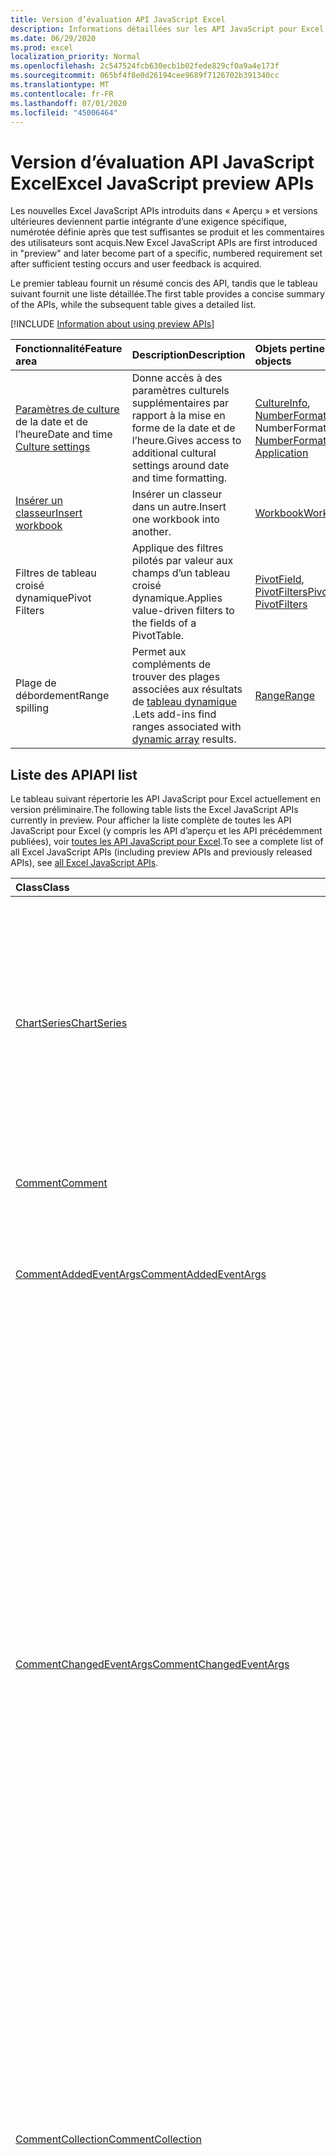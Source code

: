 ```yaml
---
title: Version d’évaluation API JavaScript Excel
description: Informations détaillées sur les API JavaScript pour Excel à venir
ms.date: 06/29/2020
ms.prod: excel
localization_priority: Normal
ms.openlocfilehash: 2c547524fcb630ecb1b02fede829cf0a9a4e173f
ms.sourcegitcommit: 065bf4f8e0d26194cee9689f7126702b391340cc
ms.translationtype: MT
ms.contentlocale: fr-FR
ms.lasthandoff: 07/01/2020
ms.locfileid: "45006464"
---
```

# <a name="excel-javascript-preview-apis"></a><span data-ttu-id="90791-103">Version d’évaluation API JavaScript Excel</span><span class="sxs-lookup"><span data-stu-id="90791-103">Excel JavaScript preview APIs</span></span>

<span data-ttu-id="90791-104">Les nouvelles Excel JavaScript APIs introduits dans « Aperçu » et versions ultérieures deviennent partie intégrante d’une exigence spécifique, numérotée définie après que test suffisantes se produit et les commentaires des utilisateurs sont acquis.</span><span class="sxs-lookup"><span data-stu-id="90791-104">New Excel JavaScript APIs are first introduced in "preview" and later become part of a specific, numbered requirement set after sufficient testing occurs and user feedback is acquired.</span></span>

<span data-ttu-id="90791-105">Le premier tableau fournit un résumé concis des API, tandis que le tableau suivant fournit une liste détaillée.</span><span class="sxs-lookup"><span data-stu-id="90791-105">The first table provides a concise summary of the APIs, while the subsequent table gives a detailed list.</span></span>

[!INCLUDE [Information about using preview APIs](../../includes/using-preview-apis-host.md)]

| <span data-ttu-id="90791-106">Fonctionnalité</span><span class="sxs-lookup"><span data-stu-id="90791-106">Feature area</span></span> | <span data-ttu-id="90791-107">Description</span><span class="sxs-lookup"><span data-stu-id="90791-107">Description</span></span> | <span data-ttu-id="90791-108">Objets pertinents</span><span class="sxs-lookup"><span data-stu-id="90791-108">Relevant objects</span></span> |
|:--- |:--- |:--- |
| <span data-ttu-id="90791-109">[Paramètres de culture](../../excel/excel-add-ins-workbooks.md#access-application-culture-settings) de la date et de l’heure</span><span class="sxs-lookup"><span data-stu-id="90791-109">Date and time [Culture settings](../../excel/excel-add-ins-workbooks.md#access-application-culture-settings)</span></span> | <span data-ttu-id="90791-110">Donne accès à des paramètres culturels supplémentaires par rapport à la mise en forme de la date et de l’heure.</span><span class="sxs-lookup"><span data-stu-id="90791-110">Gives access to additional cultural settings around date and time formatting.</span></span> | <span data-ttu-id="90791-111">[CultureInfo](/javascript/api/excel/excel.cultureinfo), [NumberFormatInfo](/javascript/api/excel/excel.numberformatinfo) [application](/javascript/api/excel/excel.application) NumberFormatInfo</span><span class="sxs-lookup"><span data-stu-id="90791-111">[CultureInfo](/javascript/api/excel/excel.cultureinfo), [NumberFormatInfo](/javascript/api/excel/excel.numberformatinfo) [Application](/javascript/api/excel/excel.application)</span></span> |
| [<span data-ttu-id="90791-112">Insérer un classeur</span><span class="sxs-lookup"><span data-stu-id="90791-112">Insert workbook</span></span>](../../excel/excel-add-ins-workbooks.md#insert-a-copy-of-an-existing-workbook-into-the-current-one-preview) | <span data-ttu-id="90791-113">Insérer un classeur dans un autre.</span><span class="sxs-lookup"><span data-stu-id="90791-113">Insert one workbook into another.</span></span>  | [<span data-ttu-id="90791-114">Workbook</span><span class="sxs-lookup"><span data-stu-id="90791-114">Workbook</span></span>](/javascript/api/excel/excel.worksheetcollection) |
| <span data-ttu-id="90791-115">Filtres de tableau croisé dynamique</span><span class="sxs-lookup"><span data-stu-id="90791-115">Pivot Filters</span></span> | <span data-ttu-id="90791-116">Applique des filtres pilotés par valeur aux champs d’un tableau croisé dynamique.</span><span class="sxs-lookup"><span data-stu-id="90791-116">Applies value-driven filters to the fields of a PivotTable.</span></span> | <span data-ttu-id="90791-117">[PivotField](/javascript/api/excel/excel.pivotfield#applyfilter-filter-), [PivotFilters](/javascript/api/excel/excel.pivotFilters)</span><span class="sxs-lookup"><span data-stu-id="90791-117">[PivotField](/javascript/api/excel/excel.pivotfield#applyfilter-filter-), [PivotFilters](/javascript/api/excel/excel.pivotFilters)</span></span> |
|<span data-ttu-id="90791-118">Plage de débordement</span><span class="sxs-lookup"><span data-stu-id="90791-118">Range spilling</span></span> | <span data-ttu-id="90791-119">Permet aux compléments de trouver des plages associées aux résultats de [tableau dynamique](https://support.microsoft.com/office/205c6b06-03ba-4151-89a1-87a7eb36e531) .</span><span class="sxs-lookup"><span data-stu-id="90791-119">Lets add-ins find ranges associated with [dynamic array](https://support.microsoft.com/office/205c6b06-03ba-4151-89a1-87a7eb36e531) results.</span></span> | [<span data-ttu-id="90791-120">Range</span><span class="sxs-lookup"><span data-stu-id="90791-120">Range</span></span>](/javascript/api/excel/excel.range) |

## <a name="api-list"></a><span data-ttu-id="90791-121">Liste des API</span><span class="sxs-lookup"><span data-stu-id="90791-121">API list</span></span>

<span data-ttu-id="90791-122">Le tableau suivant répertorie les API JavaScript pour Excel actuellement en version préliminaire.</span><span class="sxs-lookup"><span data-stu-id="90791-122">The following table lists the Excel JavaScript APIs currently in preview.</span></span> <span data-ttu-id="90791-123">Pour afficher la liste complète de toutes les API JavaScript pour Excel (y compris les API d’aperçu et les API précédemment publiées), voir [toutes les API JavaScript pour Excel](/javascript/api/excel?view=excel-js-preview).</span><span class="sxs-lookup"><span data-stu-id="90791-123">To see a complete list of all Excel JavaScript APIs (including preview APIs and previously released APIs), see [all Excel JavaScript APIs](/javascript/api/excel?view=excel-js-preview).</span></span>

| <span data-ttu-id="90791-124">Class</span><span class="sxs-lookup"><span data-stu-id="90791-124">Class</span></span> | <span data-ttu-id="90791-125">Champs</span><span class="sxs-lookup"><span data-stu-id="90791-125">Fields</span></span> | <span data-ttu-id="90791-126">Description</span><span class="sxs-lookup"><span data-stu-id="90791-126">Description</span></span> |
|:---|:---|:---|
|[<span data-ttu-id="90791-127">ChartSeries</span><span class="sxs-lookup"><span data-stu-id="90791-127">ChartSeries</span></span>](/javascript/api/excel/excel.chartseries)|[<span data-ttu-id="90791-128">getDimensionValues (dimension : Excel. ChartSeriesDimension)</span><span class="sxs-lookup"><span data-stu-id="90791-128">getDimensionValues(dimension: Excel.ChartSeriesDimension)</span></span>](/javascript/api/excel/excel.chartseries#getdimensionvalues-dimension-)|<span data-ttu-id="90791-129">Obtient les valeurs d’une dimension unique de la série de graphiques.</span><span class="sxs-lookup"><span data-stu-id="90791-129">Gets the values from a single dimension of the chart series.</span></span> <span data-ttu-id="90791-130">Il peut s’agir de valeurs de catégorie ou de valeurs de données, en fonction de la dimension spécifiée et de la façon dont les données sont mappées pour la série de graphiques.</span><span class="sxs-lookup"><span data-stu-id="90791-130">These could be either category values or data values, depending on the dimension specified and how the data is mapped for the chart series.</span></span>|
|[<span data-ttu-id="90791-131">Comment</span><span class="sxs-lookup"><span data-stu-id="90791-131">Comment</span></span>](/javascript/api/excel/excel.comment)|[<span data-ttu-id="90791-132">contentType</span><span class="sxs-lookup"><span data-stu-id="90791-132">contentType</span></span>](/javascript/api/excel/excel.comment#contenttype)|<span data-ttu-id="90791-133">Obtient le type de contenu du commentaire.</span><span class="sxs-lookup"><span data-stu-id="90791-133">Gets the content type of the comment.</span></span>|
|[<span data-ttu-id="90791-134">CommentAddedEventArgs</span><span class="sxs-lookup"><span data-stu-id="90791-134">CommentAddedEventArgs</span></span>](/javascript/api/excel/excel.commentaddedeventargs)|[<span data-ttu-id="90791-135">commentDetails</span><span class="sxs-lookup"><span data-stu-id="90791-135">commentDetails</span></span>](/javascript/api/excel/excel.commentaddedeventargs#commentdetails)|<span data-ttu-id="90791-136">Obtient le `CommentDetail` tableau qui contient le numéro de commentaire et les ID des réponses associées.</span><span class="sxs-lookup"><span data-stu-id="90791-136">Gets the `CommentDetail` array that contains the comment ID and IDs of its related replies.</span></span>|
||[<span data-ttu-id="90791-137">source</span><span class="sxs-lookup"><span data-stu-id="90791-137">source</span></span>](/javascript/api/excel/excel.commentaddedeventargs#source)|<span data-ttu-id="90791-138">Spécifie la source de l’événement.</span><span class="sxs-lookup"><span data-stu-id="90791-138">Specifies the source of the event.</span></span> <span data-ttu-id="90791-139">`Excel.EventSource`Pour plus d’informations, voir.</span><span class="sxs-lookup"><span data-stu-id="90791-139">See `Excel.EventSource` for details.</span></span>|
||[<span data-ttu-id="90791-140">type</span><span class="sxs-lookup"><span data-stu-id="90791-140">type</span></span>](/javascript/api/excel/excel.commentaddedeventargs#type)|<span data-ttu-id="90791-141">Obtient le type de l’événement.</span><span class="sxs-lookup"><span data-stu-id="90791-141">Gets the type of the event.</span></span> <span data-ttu-id="90791-142">`Excel.EventType`Pour plus d’informations, voir.</span><span class="sxs-lookup"><span data-stu-id="90791-142">See `Excel.EventType` for details.</span></span>|
||[<span data-ttu-id="90791-143">worksheetId</span><span class="sxs-lookup"><span data-stu-id="90791-143">worksheetId</span></span>](/javascript/api/excel/excel.commentaddedeventargs#worksheetid)|<span data-ttu-id="90791-144">Obtient l’ID de la feuille de calcul dans laquelle l’événement s’est produit.</span><span class="sxs-lookup"><span data-stu-id="90791-144">Gets the ID of the worksheet in which the event happened.</span></span>|
|[<span data-ttu-id="90791-145">CommentChangedEventArgs</span><span class="sxs-lookup"><span data-stu-id="90791-145">CommentChangedEventArgs</span></span>](/javascript/api/excel/excel.commentchangedeventargs)|[<span data-ttu-id="90791-146">changeType</span><span class="sxs-lookup"><span data-stu-id="90791-146">changeType</span></span>](/javascript/api/excel/excel.commentchangedeventargs#changetype)|<span data-ttu-id="90791-147">Obtient le type de modification qui représente le mode de déclenchement de l’événement modifié.</span><span class="sxs-lookup"><span data-stu-id="90791-147">Gets the change type that represents how the changed event is triggered.</span></span>|
||[<span data-ttu-id="90791-148">commentDetails</span><span class="sxs-lookup"><span data-stu-id="90791-148">commentDetails</span></span>](/javascript/api/excel/excel.commentchangedeventargs#commentdetails)|<span data-ttu-id="90791-149">Obtient le `CommentDetail` tableau qui contient le code de commentaire et les ID des réponses associées.</span><span class="sxs-lookup"><span data-stu-id="90791-149">Gets the `CommentDetail` array which contains the comment ID and IDs of its related replies.</span></span>|
||[<span data-ttu-id="90791-150">source</span><span class="sxs-lookup"><span data-stu-id="90791-150">source</span></span>](/javascript/api/excel/excel.commentchangedeventargs#source)|<span data-ttu-id="90791-151">Spécifie la source de l’événement.</span><span class="sxs-lookup"><span data-stu-id="90791-151">Specifies the source of the event.</span></span> <span data-ttu-id="90791-152">`Excel.EventSource`Pour plus d’informations, voir.</span><span class="sxs-lookup"><span data-stu-id="90791-152">See `Excel.EventSource` for details.</span></span>|
||[<span data-ttu-id="90791-153">type</span><span class="sxs-lookup"><span data-stu-id="90791-153">type</span></span>](/javascript/api/excel/excel.commentchangedeventargs#type)|<span data-ttu-id="90791-154">Obtient le type de l’événement.</span><span class="sxs-lookup"><span data-stu-id="90791-154">Gets the type of the event.</span></span> <span data-ttu-id="90791-155">`Excel.EventType`Pour plus d’informations, voir.</span><span class="sxs-lookup"><span data-stu-id="90791-155">See `Excel.EventType` for details.</span></span>|
||[<span data-ttu-id="90791-156">worksheetId</span><span class="sxs-lookup"><span data-stu-id="90791-156">worksheetId</span></span>](/javascript/api/excel/excel.commentchangedeventargs#worksheetid)|<span data-ttu-id="90791-157">Obtient l’ID de la feuille de calcul dans laquelle l’événement s’est produit.</span><span class="sxs-lookup"><span data-stu-id="90791-157">Gets the ID of the worksheet in which the event happened.</span></span>|
|[<span data-ttu-id="90791-158">CommentCollection</span><span class="sxs-lookup"><span data-stu-id="90791-158">CommentCollection</span></span>](/javascript/api/excel/excel.commentcollection)|[<span data-ttu-id="90791-159">onAdded</span><span class="sxs-lookup"><span data-stu-id="90791-159">onAdded</span></span>](/javascript/api/excel/excel.commentcollection#onadded)|<span data-ttu-id="90791-160">Se produit lors de l’ajout de commentaires.</span><span class="sxs-lookup"><span data-stu-id="90791-160">Occurs when the comments are added.</span></span>|
||[<span data-ttu-id="90791-161">onChanged</span><span class="sxs-lookup"><span data-stu-id="90791-161">onChanged</span></span>](/javascript/api/excel/excel.commentcollection#onchanged)|<span data-ttu-id="90791-162">Survient lorsque des commentaires ou des réponses dans une collection de commentaires sont modifiés, y compris quand les réponses sont supprimées.</span><span class="sxs-lookup"><span data-stu-id="90791-162">Occurs when comments or replies in a comment collection are changed, including when replies are deleted.</span></span>|
||[<span data-ttu-id="90791-163">onDeleted</span><span class="sxs-lookup"><span data-stu-id="90791-163">onDeleted</span></span>](/javascript/api/excel/excel.commentcollection#ondeleted)|<span data-ttu-id="90791-164">Cet événement se produit lorsque des commentaires sont supprimés dans la collection comment.</span><span class="sxs-lookup"><span data-stu-id="90791-164">Occurs when comments are deleted in the comment collection.</span></span>|
|[<span data-ttu-id="90791-165">CommentDeletedEventArgs</span><span class="sxs-lookup"><span data-stu-id="90791-165">CommentDeletedEventArgs</span></span>](/javascript/api/excel/excel.commentdeletedeventargs)|[<span data-ttu-id="90791-166">commentDetails</span><span class="sxs-lookup"><span data-stu-id="90791-166">commentDetails</span></span>](/javascript/api/excel/excel.commentdeletedeventargs#commentdetails)|<span data-ttu-id="90791-167">Obtient le `CommentDetail` tableau qui contient le numéro de commentaire et les ID des réponses associées.</span><span class="sxs-lookup"><span data-stu-id="90791-167">Gets the `CommentDetail` array that contains the comment ID and IDs of its related replies.</span></span>|
||[<span data-ttu-id="90791-168">source</span><span class="sxs-lookup"><span data-stu-id="90791-168">source</span></span>](/javascript/api/excel/excel.commentdeletedeventargs#source)|<span data-ttu-id="90791-169">Spécifie la source de l’événement.</span><span class="sxs-lookup"><span data-stu-id="90791-169">Specifies the source of the event.</span></span> <span data-ttu-id="90791-170">`Excel.EventSource`Pour plus d’informations, voir.</span><span class="sxs-lookup"><span data-stu-id="90791-170">See `Excel.EventSource` for details.</span></span>|
||[<span data-ttu-id="90791-171">type</span><span class="sxs-lookup"><span data-stu-id="90791-171">type</span></span>](/javascript/api/excel/excel.commentdeletedeventargs#type)|<span data-ttu-id="90791-172">Obtient le type de l’événement.</span><span class="sxs-lookup"><span data-stu-id="90791-172">Gets the type of the event.</span></span> <span data-ttu-id="90791-173">`Excel.EventType`Pour plus d’informations, voir.</span><span class="sxs-lookup"><span data-stu-id="90791-173">See `Excel.EventType` for details.</span></span>|
||[<span data-ttu-id="90791-174">worksheetId</span><span class="sxs-lookup"><span data-stu-id="90791-174">worksheetId</span></span>](/javascript/api/excel/excel.commentdeletedeventargs#worksheetid)|<span data-ttu-id="90791-175">Obtient l’ID de la feuille de calcul dans laquelle l’événement s’est produit.</span><span class="sxs-lookup"><span data-stu-id="90791-175">Gets the ID of the worksheet in which the event happened.</span></span>|
|[<span data-ttu-id="90791-176">CommentDetail</span><span class="sxs-lookup"><span data-stu-id="90791-176">CommentDetail</span></span>](/javascript/api/excel/excel.commentdetail)|[<span data-ttu-id="90791-177">commentId</span><span class="sxs-lookup"><span data-stu-id="90791-177">commentId</span></span>](/javascript/api/excel/excel.commentdetail#commentid)|<span data-ttu-id="90791-178">Représente l’ID du commentaire.</span><span class="sxs-lookup"><span data-stu-id="90791-178">Represents the ID of comment.</span></span>|
||[<span data-ttu-id="90791-179">replyIds</span><span class="sxs-lookup"><span data-stu-id="90791-179">replyIds</span></span>](/javascript/api/excel/excel.commentdetail#replyids)|<span data-ttu-id="90791-180">Représente les ID des réponses associées appartenant au commentaire.</span><span class="sxs-lookup"><span data-stu-id="90791-180">Represents the IDs of the related replies belong to comment.</span></span>|
|[<span data-ttu-id="90791-181">CommentReply</span><span class="sxs-lookup"><span data-stu-id="90791-181">CommentReply</span></span>](/javascript/api/excel/excel.commentreply)|[<span data-ttu-id="90791-182">contentType</span><span class="sxs-lookup"><span data-stu-id="90791-182">contentType</span></span>](/javascript/api/excel/excel.commentreply#contenttype)|<span data-ttu-id="90791-183">Type de contenu de la réponse.</span><span class="sxs-lookup"><span data-stu-id="90791-183">The content type of the reply.</span></span>|
|[<span data-ttu-id="90791-184">CultureInfo</span><span class="sxs-lookup"><span data-stu-id="90791-184">CultureInfo</span></span>](/javascript/api/excel/excel.cultureinfo)|[<span data-ttu-id="90791-185">datetimeFormat</span><span class="sxs-lookup"><span data-stu-id="90791-185">datetimeFormat</span></span>](/javascript/api/excel/excel.cultureinfo#datetimeformat)|<span data-ttu-id="90791-186">Définit le format d’affichage de la date et de l’heure approprié pour la culture.</span><span class="sxs-lookup"><span data-stu-id="90791-186">Defines the culturally appropriate format of displaying date and time.</span></span> <span data-ttu-id="90791-187">Cette fonction est basée sur les paramètres de culture actuelle du système.</span><span class="sxs-lookup"><span data-stu-id="90791-187">This is based on current system culture settings.</span></span>|
|[<span data-ttu-id="90791-188">DatetimeFormatInfo</span><span class="sxs-lookup"><span data-stu-id="90791-188">DatetimeFormatInfo</span></span>](/javascript/api/excel/excel.datetimeformatinfo)|[<span data-ttu-id="90791-189">DateSeparator,</span><span class="sxs-lookup"><span data-stu-id="90791-189">dateSeparator</span></span>](/javascript/api/excel/excel.datetimeformatinfo#dateseparator)|<span data-ttu-id="90791-190">Obtient la chaîne utilisée comme séparateur de date.</span><span class="sxs-lookup"><span data-stu-id="90791-190">Gets the string used as the date separator.</span></span> <span data-ttu-id="90791-191">Cette fonction est basée sur les paramètres système actuels.</span><span class="sxs-lookup"><span data-stu-id="90791-191">This is based on current system settings.</span></span>|
||[<span data-ttu-id="90791-192">longDatePattern</span><span class="sxs-lookup"><span data-stu-id="90791-192">longDatePattern</span></span>](/javascript/api/excel/excel.datetimeformatinfo#longdatepattern)|<span data-ttu-id="90791-193">Obtient la chaîne de format pour une valeur de date longue.</span><span class="sxs-lookup"><span data-stu-id="90791-193">Gets the format string for a long date value.</span></span> <span data-ttu-id="90791-194">Cette fonction est basée sur les paramètres système actuels.</span><span class="sxs-lookup"><span data-stu-id="90791-194">This is based on current system settings.</span></span>|
||[<span data-ttu-id="90791-195">longTimePattern</span><span class="sxs-lookup"><span data-stu-id="90791-195">longTimePattern</span></span>](/javascript/api/excel/excel.datetimeformatinfo#longtimepattern)|<span data-ttu-id="90791-196">Obtient la chaîne de format pour une valeur d’heure longue.</span><span class="sxs-lookup"><span data-stu-id="90791-196">Gets the format string for a long time value.</span></span> <span data-ttu-id="90791-197">Cette fonction est basée sur les paramètres système actuels.</span><span class="sxs-lookup"><span data-stu-id="90791-197">This is based on current system settings.</span></span>|
||[<span data-ttu-id="90791-198">shortDatePattern</span><span class="sxs-lookup"><span data-stu-id="90791-198">shortDatePattern</span></span>](/javascript/api/excel/excel.datetimeformatinfo#shortdatepattern)|<span data-ttu-id="90791-199">Obtient la chaîne de format pour une valeur de date courte.</span><span class="sxs-lookup"><span data-stu-id="90791-199">Gets the format string for a short date value.</span></span> <span data-ttu-id="90791-200">Cette fonction est basée sur les paramètres système actuels.</span><span class="sxs-lookup"><span data-stu-id="90791-200">This is based on current system settings.</span></span>|
||[<span data-ttu-id="90791-201">TimeSeparator,</span><span class="sxs-lookup"><span data-stu-id="90791-201">timeSeparator</span></span>](/javascript/api/excel/excel.datetimeformatinfo#timeseparator)|<span data-ttu-id="90791-202">Obtient la chaîne utilisée comme séparateur d’heure.</span><span class="sxs-lookup"><span data-stu-id="90791-202">Gets the string used as the time separator.</span></span> <span data-ttu-id="90791-203">Cette fonction est basée sur les paramètres système actuels.</span><span class="sxs-lookup"><span data-stu-id="90791-203">This is based on current system settings.</span></span>|
|[<span data-ttu-id="90791-204">NamedSheetView</span><span class="sxs-lookup"><span data-stu-id="90791-204">NamedSheetView</span></span>](/javascript/api/excel/excel.namedsheetview)|[<span data-ttu-id="90791-205">activate()</span><span class="sxs-lookup"><span data-stu-id="90791-205">activate()</span></span>](/javascript/api/excel/excel.namedsheetview#activate--)|<span data-ttu-id="90791-206">Active l’affichage tableau.</span><span class="sxs-lookup"><span data-stu-id="90791-206">Activates this sheet view.</span></span> <span data-ttu-id="90791-207">Cela équivaut à l’utilisation de l’option « Basculer vers » dans l’interface utilisateur Excel.</span><span class="sxs-lookup"><span data-stu-id="90791-207">This is equivalent to using "Switch To" in the Excel UI.</span></span>|
||[<span data-ttu-id="90791-208">delete()</span><span class="sxs-lookup"><span data-stu-id="90791-208">delete()</span></span>](/javascript/api/excel/excel.namedsheetview#delete--)|<span data-ttu-id="90791-209">Supprime l’affichage tableau de la feuille de calcul.</span><span class="sxs-lookup"><span data-stu-id="90791-209">Removes the sheet view from the worksheet.</span></span>|
||[<span data-ttu-id="90791-210">doublon (Name ?: String)</span><span class="sxs-lookup"><span data-stu-id="90791-210">duplicate(name?: string)</span></span>](/javascript/api/excel/excel.namedsheetview#duplicate-name-)|<span data-ttu-id="90791-211">Crée une copie de l’affichage de cette feuille.</span><span class="sxs-lookup"><span data-stu-id="90791-211">Creates a copy of this sheet view.</span></span>|
||[<span data-ttu-id="90791-212">name</span><span class="sxs-lookup"><span data-stu-id="90791-212">name</span></span>](/javascript/api/excel/excel.namedsheetview#name)|<span data-ttu-id="90791-213">Obtient ou définit le nom de l’affichage tableau.</span><span class="sxs-lookup"><span data-stu-id="90791-213">Gets or sets the name of the sheet view.</span></span>|
|[<span data-ttu-id="90791-214">NamedSheetViewCollection</span><span class="sxs-lookup"><span data-stu-id="90791-214">NamedSheetViewCollection</span></span>](/javascript/api/excel/excel.namedsheetviewcollection)|[<span data-ttu-id="90791-215">add(name: string)</span><span class="sxs-lookup"><span data-stu-id="90791-215">add(name: string)</span></span>](/javascript/api/excel/excel.namedsheetviewcollection#add-name-)|<span data-ttu-id="90791-216">Crée une nouvelle vue de feuille portant le nom donné.</span><span class="sxs-lookup"><span data-stu-id="90791-216">Creates a new sheet view with the given name.</span></span>|
||[<span data-ttu-id="90791-217">enterTemporary()</span><span class="sxs-lookup"><span data-stu-id="90791-217">enterTemporary()</span></span>](/javascript/api/excel/excel.namedsheetviewcollection#entertemporary--)|<span data-ttu-id="90791-218">Crée et active un nouvel affichage de tableau temporaire.</span><span class="sxs-lookup"><span data-stu-id="90791-218">Creates and activates a new temporary sheet view.</span></span>|
||[<span data-ttu-id="90791-219">Exit ()</span><span class="sxs-lookup"><span data-stu-id="90791-219">exit()</span></span>](/javascript/api/excel/excel.namedsheetviewcollection#exit--)|<span data-ttu-id="90791-220">Quitte l’affichage de la feuille active.</span><span class="sxs-lookup"><span data-stu-id="90791-220">Exits the currently active sheet view.</span></span>|
||[<span data-ttu-id="90791-221">getActive()</span><span class="sxs-lookup"><span data-stu-id="90791-221">getActive()</span></span>](/javascript/api/excel/excel.namedsheetviewcollection#getactive--)|<span data-ttu-id="90791-222">Obtient l’affichage de la feuille actuellement actif de la feuille de calcul.</span><span class="sxs-lookup"><span data-stu-id="90791-222">Gets the worksheet's currently active sheet view.</span></span>|
||[<span data-ttu-id="90791-223">getCount()</span><span class="sxs-lookup"><span data-stu-id="90791-223">getCount()</span></span>](/javascript/api/excel/excel.namedsheetviewcollection#getcount--)|<span data-ttu-id="90791-224">Obtient le nombre d’affichages de feuille dans cette feuille de calcul.</span><span class="sxs-lookup"><span data-stu-id="90791-224">Gets the number of sheet views in this worksheet.</span></span>|
||[<span data-ttu-id="90791-225">getItem(key: string)</span><span class="sxs-lookup"><span data-stu-id="90791-225">getItem(key: string)</span></span>](/javascript/api/excel/excel.namedsheetviewcollection#getitem-key-)|<span data-ttu-id="90791-226">Obtient un affichage tableau à l’aide de son nom.</span><span class="sxs-lookup"><span data-stu-id="90791-226">Gets a sheet view using its name.</span></span>|
||[<span data-ttu-id="90791-227">getItemAt(index: number)</span><span class="sxs-lookup"><span data-stu-id="90791-227">getItemAt(index: number)</span></span>](/javascript/api/excel/excel.namedsheetviewcollection#getitemat-index-)|<span data-ttu-id="90791-228">Obtient un affichage feuille par son index dans la collection.</span><span class="sxs-lookup"><span data-stu-id="90791-228">Gets a sheet view by its index in the collection.</span></span>|
||[<span data-ttu-id="90791-229">items</span><span class="sxs-lookup"><span data-stu-id="90791-229">items</span></span>](/javascript/api/excel/excel.namedsheetviewcollection#items)|<span data-ttu-id="90791-230">Obtient l’élément enfant chargé dans cette collection de sites.</span><span class="sxs-lookup"><span data-stu-id="90791-230">Gets the loaded child items in this collection.</span></span>|
|[<span data-ttu-id="90791-231">PivotDateFilter</span><span class="sxs-lookup"><span data-stu-id="90791-231">PivotDateFilter</span></span>](/javascript/api/excel/excel.pivotdatefilter)|[<span data-ttu-id="90791-232">identifie</span><span class="sxs-lookup"><span data-stu-id="90791-232">comparator</span></span>](/javascript/api/excel/excel.pivotdatefilter#comparator)|<span data-ttu-id="90791-233">Le comparateur est la valeur statique à laquelle les autres valeurs sont comparées.</span><span class="sxs-lookup"><span data-stu-id="90791-233">The comparator is the static value to which other values are compared.</span></span> <span data-ttu-id="90791-234">Le type de comparaison est défini par la condition.</span><span class="sxs-lookup"><span data-stu-id="90791-234">The type of comparison is defined by the condition.</span></span>|
||[<span data-ttu-id="90791-235">condition</span><span class="sxs-lookup"><span data-stu-id="90791-235">condition</span></span>](/javascript/api/excel/excel.pivotdatefilter#condition)|<span data-ttu-id="90791-236">Spécifie la condition pour le filtre, qui définit les critères de filtrage nécessaires.</span><span class="sxs-lookup"><span data-stu-id="90791-236">Specifies the condition for the filter, which defines the necessary filtering criteria.</span></span>|
||[<span data-ttu-id="90791-237">consenti</span><span class="sxs-lookup"><span data-stu-id="90791-237">exclusive</span></span>](/javascript/api/excel/excel.pivotdatefilter#exclusive)|<span data-ttu-id="90791-238">Si la valeur est true, Filter *exclut* les éléments qui répondent aux critères.</span><span class="sxs-lookup"><span data-stu-id="90791-238">If true, filter *excludes* items that meet criteria.</span></span> <span data-ttu-id="90791-239">La valeur par défaut est false (filtre pour inclure les éléments qui satisfont les critères).</span><span class="sxs-lookup"><span data-stu-id="90791-239">The default is false (filter to include items that meet criteria).</span></span>|
||[<span data-ttu-id="90791-240">Inférieures</span><span class="sxs-lookup"><span data-stu-id="90791-240">lowerBound</span></span>](/javascript/api/excel/excel.pivotdatefilter#lowerbound)|<span data-ttu-id="90791-241">Limite inférieure de la plage de la condition de `Between` filtre.</span><span class="sxs-lookup"><span data-stu-id="90791-241">The lower-bound of the range for the `Between` filter condition.</span></span>|
||[<span data-ttu-id="90791-242">Haute</span><span class="sxs-lookup"><span data-stu-id="90791-242">upperBound</span></span>](/javascript/api/excel/excel.pivotdatefilter#upperbound)|<span data-ttu-id="90791-243">La limite supérieure de la plage pour la `Between` condition de filtre.</span><span class="sxs-lookup"><span data-stu-id="90791-243">The upper-bound of the range for the `Between` filter condition.</span></span>|
||[<span data-ttu-id="90791-244">wholeDays</span><span class="sxs-lookup"><span data-stu-id="90791-244">wholeDays</span></span>](/javascript/api/excel/excel.pivotdatefilter#wholedays)|<span data-ttu-id="90791-245">Pour `Equals` , `Before` , `After` , et `Between` conditions de filtre, indique si les comparaisons doivent être effectuées comme des journées entières.</span><span class="sxs-lookup"><span data-stu-id="90791-245">For `Equals`, `Before`, `After`, and `Between` filter conditions, indicates if comparisons should be made as whole days.</span></span>|
|[<span data-ttu-id="90791-246">PivotField</span><span class="sxs-lookup"><span data-stu-id="90791-246">PivotField</span></span>](/javascript/api/excel/excel.pivotfield)|[<span data-ttu-id="90791-247">applyFilter (filtre : Excel. PivotFilters)</span><span class="sxs-lookup"><span data-stu-id="90791-247">applyFilter(filter: Excel.PivotFilters)</span></span>](/javascript/api/excel/excel.pivotfield#applyfilter-filter-)|<span data-ttu-id="90791-248">Définit une ou plusieurs des informations de la valeur de champ en vigueur du champ et les applique au champ.</span><span class="sxs-lookup"><span data-stu-id="90791-248">Sets one or more of the field's current PivotFilters and applies them to the field.</span></span>|
||[<span data-ttu-id="90791-249">ClearAllFilters, ()</span><span class="sxs-lookup"><span data-stu-id="90791-249">clearAllFilters()</span></span>](/javascript/api/excel/excel.pivotfield#clearallfilters--)|<span data-ttu-id="90791-250">Efface tous les critères de tous les filtres du champ.</span><span class="sxs-lookup"><span data-stu-id="90791-250">Clears all criteria from all of the field's filters.</span></span> <span data-ttu-id="90791-251">Cela supprime tout filtrage actif sur le champ.</span><span class="sxs-lookup"><span data-stu-id="90791-251">This removes any active filtering on the field.</span></span>|
||[<span data-ttu-id="90791-252">clearFilter (filterType : Excel. PivotFilterType)</span><span class="sxs-lookup"><span data-stu-id="90791-252">clearFilter(filterType: Excel.PivotFilterType)</span></span>](/javascript/api/excel/excel.pivotfield#clearfilter-filtertype-)|<span data-ttu-id="90791-253">Efface tous les critères existants du filtre du champ du type donné (s’il est déjà appliqué).</span><span class="sxs-lookup"><span data-stu-id="90791-253">Clears all existing criteria from the field's filter of the given type (if one is currently applied).</span></span>|
||[<span data-ttu-id="90791-254">getFilters()</span><span class="sxs-lookup"><span data-stu-id="90791-254">getFilters()</span></span>](/javascript/api/excel/excel.pivotfield#getfilters--)|<span data-ttu-id="90791-255">Obtient tous les filtres actuellement appliqués sur le champ.</span><span class="sxs-lookup"><span data-stu-id="90791-255">Gets all filters currently applied on the field.</span></span>|
||[<span data-ttu-id="90791-256">isFiltered (filterType ?: Excel. PivotFilterType)</span><span class="sxs-lookup"><span data-stu-id="90791-256">isFiltered(filterType?: Excel.PivotFilterType)</span></span>](/javascript/api/excel/excel.pivotfield#isfiltered-filtertype-)|<span data-ttu-id="90791-257">Vérifie s’il existe des filtres appliqués sur le champ.</span><span class="sxs-lookup"><span data-stu-id="90791-257">Checks if there are any applied filters on the field.</span></span>|
|[<span data-ttu-id="90791-258">PivotFilters</span><span class="sxs-lookup"><span data-stu-id="90791-258">PivotFilters</span></span>](/javascript/api/excel/excel.pivotfilters)|[<span data-ttu-id="90791-259">dateFilter</span><span class="sxs-lookup"><span data-stu-id="90791-259">dateFilter</span></span>](/javascript/api/excel/excel.pivotfilters#datefilter)|<span data-ttu-id="90791-260">Filtre date d’application du champ PivotField.</span><span class="sxs-lookup"><span data-stu-id="90791-260">The PivotField's currently applied date filter.</span></span> <span data-ttu-id="90791-261">NULL si aucune n’est appliquée.</span><span class="sxs-lookup"><span data-stu-id="90791-261">Null if none is applied.</span></span>|
||[<span data-ttu-id="90791-262">labelFilter</span><span class="sxs-lookup"><span data-stu-id="90791-262">labelFilter</span></span>](/javascript/api/excel/excel.pivotfilters#labelfilter)|<span data-ttu-id="90791-263">Filtre d’étiquette du champ de tableau croisé dynamique actuellement appliqué.</span><span class="sxs-lookup"><span data-stu-id="90791-263">The PivotField's currently applied label filter.</span></span> <span data-ttu-id="90791-264">NULL si aucune n’est appliquée.</span><span class="sxs-lookup"><span data-stu-id="90791-264">Null if none is applied.</span></span>|
||[<span data-ttu-id="90791-265">manualFilter</span><span class="sxs-lookup"><span data-stu-id="90791-265">manualFilter</span></span>](/javascript/api/excel/excel.pivotfilters#manualfilter)|<span data-ttu-id="90791-266">Filtre manuel actuellement appliqué au champ de tableau croisé dynamique.</span><span class="sxs-lookup"><span data-stu-id="90791-266">The PivotField's currently applied manual filter.</span></span> <span data-ttu-id="90791-267">NULL si aucune n’est appliquée.</span><span class="sxs-lookup"><span data-stu-id="90791-267">Null if none is applied.</span></span>|
||[<span data-ttu-id="90791-268">valueFilter</span><span class="sxs-lookup"><span data-stu-id="90791-268">valueFilter</span></span>](/javascript/api/excel/excel.pivotfilters#valuefilter)|<span data-ttu-id="90791-269">Filtre de valeur actuellement appliqué au champ PivotField.</span><span class="sxs-lookup"><span data-stu-id="90791-269">The PivotField's currently applied value filter.</span></span> <span data-ttu-id="90791-270">NULL si aucune n’est appliquée.</span><span class="sxs-lookup"><span data-stu-id="90791-270">Null if none is applied.</span></span>|
|[<span data-ttu-id="90791-271">PivotLabelFilter</span><span class="sxs-lookup"><span data-stu-id="90791-271">PivotLabelFilter</span></span>](/javascript/api/excel/excel.pivotlabelfilter)|[<span data-ttu-id="90791-272">identifie</span><span class="sxs-lookup"><span data-stu-id="90791-272">comparator</span></span>](/javascript/api/excel/excel.pivotlabelfilter#comparator)|<span data-ttu-id="90791-273">Le comparateur est la valeur statique à laquelle les autres valeurs sont comparées.</span><span class="sxs-lookup"><span data-stu-id="90791-273">The comparator is the static value to which other values are compared.</span></span> <span data-ttu-id="90791-274">Le type de comparaison est défini par la condition.</span><span class="sxs-lookup"><span data-stu-id="90791-274">The type of comparison is defined by the condition.</span></span>|
||[<span data-ttu-id="90791-275">condition</span><span class="sxs-lookup"><span data-stu-id="90791-275">condition</span></span>](/javascript/api/excel/excel.pivotlabelfilter#condition)|<span data-ttu-id="90791-276">Spécifie la condition pour le filtre, qui définit les critères de filtrage nécessaires.</span><span class="sxs-lookup"><span data-stu-id="90791-276">Specifies the condition for the filter, which defines the necessary filtering criteria.</span></span>|
||[<span data-ttu-id="90791-277">consenti</span><span class="sxs-lookup"><span data-stu-id="90791-277">exclusive</span></span>](/javascript/api/excel/excel.pivotlabelfilter#exclusive)|<span data-ttu-id="90791-278">Si la valeur est true, Filter *exclut* les éléments qui répondent aux critères.</span><span class="sxs-lookup"><span data-stu-id="90791-278">If true, filter *excludes* items that meet criteria.</span></span> <span data-ttu-id="90791-279">La valeur par défaut est false (filtre pour inclure les éléments qui satisfont les critères).</span><span class="sxs-lookup"><span data-stu-id="90791-279">The default is false (filter to include items that meet criteria).</span></span>|
||[<span data-ttu-id="90791-280">Inférieures</span><span class="sxs-lookup"><span data-stu-id="90791-280">lowerBound</span></span>](/javascript/api/excel/excel.pivotlabelfilter#lowerbound)|<span data-ttu-id="90791-281">La limite inférieure de la plage pour la condition entre le filtre.</span><span class="sxs-lookup"><span data-stu-id="90791-281">The lower-bound of the range for the Between filter condition.</span></span>|
||[<span data-ttu-id="90791-282">substring</span><span class="sxs-lookup"><span data-stu-id="90791-282">substring</span></span>](/javascript/api/excel/excel.pivotlabelfilter#substring)|<span data-ttu-id="90791-283">Sous-chaîne utilisée pour `BeginsWith` les `EndsWith` conditions de filtre,, et `Contains` .</span><span class="sxs-lookup"><span data-stu-id="90791-283">The substring used for `BeginsWith`, `EndsWith`, and `Contains` filter conditions.</span></span>|
||[<span data-ttu-id="90791-284">Haute</span><span class="sxs-lookup"><span data-stu-id="90791-284">upperBound</span></span>](/javascript/api/excel/excel.pivotlabelfilter#upperbound)|<span data-ttu-id="90791-285">La limite supérieure de la plage pour la condition entre le filtre.</span><span class="sxs-lookup"><span data-stu-id="90791-285">The upper-bound of the range for the Between filter condition.</span></span>|
|[<span data-ttu-id="90791-286">PivotLayout</span><span class="sxs-lookup"><span data-stu-id="90791-286">PivotLayout</span></span>](/javascript/api/excel/excel.pivotlayout)|[<span data-ttu-id="90791-287">getCell(dataHierarchy: DataPivotHierarchy \| string, rowItems: Array<PivotItem \| string>, columnItems: Array<PivotItem \| string>)</span><span class="sxs-lookup"><span data-stu-id="90791-287">getCell(dataHierarchy: DataPivotHierarchy \| string, rowItems: Array<PivotItem \| string>, columnItems: Array<PivotItem \| string>)</span></span>](/javascript/api/excel/excel.pivotlayout#getcell-datahierarchy--rowitems--columnitems-)|<span data-ttu-id="90791-288">Obtient une cellule unique dans le tableau croisé dynamique basé sur une hiérarchie de données ainsi que les éléments de ligne et de colonne de leurs hiérarchies respectives.</span><span class="sxs-lookup"><span data-stu-id="90791-288">Gets a unique cell in the PivotTable based on a data hierarchy and the row and column items of their respective hierarchies.</span></span> <span data-ttu-id="90791-289">La cellule renvoyée est l’intersection de la ligne donnée et une colonne qui contient les données à partir de la hiérarchie donnée.</span><span class="sxs-lookup"><span data-stu-id="90791-289">The returned cell is the intersection of the given row and column that contains the data from the given hierarchy.</span></span> <span data-ttu-id="90791-290">Cette méthode est l’inverse de l’appel getPivotItems et getDataHierarchy sur une cellule particulière.</span><span class="sxs-lookup"><span data-stu-id="90791-290">This method is the inverse of calling getPivotItems and getDataHierarchy on a particular cell.</span></span>|
||[<span data-ttu-id="90791-291">pivotStyle</span><span class="sxs-lookup"><span data-stu-id="90791-291">pivotStyle</span></span>](/javascript/api/excel/excel.pivotlayout#pivotstyle)|<span data-ttu-id="90791-292">Style appliqué au tableau croisé dynamique.</span><span class="sxs-lookup"><span data-stu-id="90791-292">The style applied to the PivotTable.</span></span>|
||[<span data-ttu-id="90791-293">setStyle (style : String \| PivotTableStyle \| BuiltInPivotTableStyle)</span><span class="sxs-lookup"><span data-stu-id="90791-293">setStyle(style: string \| PivotTableStyle \| BuiltInPivotTableStyle)</span></span>](/javascript/api/excel/excel.pivotlayout#setstyle-style-)|<span data-ttu-id="90791-294">Définit le style appliqué au tableau croisé dynamique.</span><span class="sxs-lookup"><span data-stu-id="90791-294">Sets the style applied to the PivotTable.</span></span>|
|[<span data-ttu-id="90791-295">PivotManualFilter</span><span class="sxs-lookup"><span data-stu-id="90791-295">PivotManualFilter</span></span>](/javascript/api/excel/excel.pivotmanualfilter)|[<span data-ttu-id="90791-296">selectedItems</span><span class="sxs-lookup"><span data-stu-id="90791-296">selectedItems</span></span>](/javascript/api/excel/excel.pivotmanualfilter#selecteditems)|<span data-ttu-id="90791-297">Liste des éléments sélectionnés à filtrer manuellement.</span><span class="sxs-lookup"><span data-stu-id="90791-297">A list of selected items to manually filter.</span></span> <span data-ttu-id="90791-298">Ces éléments doivent être existants et valides dans le champ choisi.</span><span class="sxs-lookup"><span data-stu-id="90791-298">These must be existing and valid items from the chosen field.</span></span>|
|[<span data-ttu-id="90791-299">PivotTable</span><span class="sxs-lookup"><span data-stu-id="90791-299">PivotTable</span></span>](/javascript/api/excel/excel.pivottable)|[<span data-ttu-id="90791-300">allowMultipleFiltersPerField</span><span class="sxs-lookup"><span data-stu-id="90791-300">allowMultipleFiltersPerField</span></span>](/javascript/api/excel/excel.pivottable#allowmultiplefiltersperfield)|<span data-ttu-id="90791-301">Indique si le tableau croisé dynamique autorise l’application de plusieurs PivotFilters sur un champ PivotField donné dans le tableau.</span><span class="sxs-lookup"><span data-stu-id="90791-301">Specifies if the PivotTable allows the application of multiple PivotFilters on a given PivotField in the table.</span></span>|
|[<span data-ttu-id="90791-302">PivotValueFilter</span><span class="sxs-lookup"><span data-stu-id="90791-302">PivotValueFilter</span></span>](/javascript/api/excel/excel.pivotvaluefilter)|[<span data-ttu-id="90791-303">identifie</span><span class="sxs-lookup"><span data-stu-id="90791-303">comparator</span></span>](/javascript/api/excel/excel.pivotvaluefilter#comparator)|<span data-ttu-id="90791-304">Le comparateur est la valeur statique à laquelle les autres valeurs sont comparées.</span><span class="sxs-lookup"><span data-stu-id="90791-304">The comparator is the static value to which other values are compared.</span></span> <span data-ttu-id="90791-305">Le type de comparaison est défini par la condition.</span><span class="sxs-lookup"><span data-stu-id="90791-305">The type of comparison is defined by the condition.</span></span>|
||[<span data-ttu-id="90791-306">condition</span><span class="sxs-lookup"><span data-stu-id="90791-306">condition</span></span>](/javascript/api/excel/excel.pivotvaluefilter#condition)|<span data-ttu-id="90791-307">Spécifie la condition pour le filtre, qui définit les critères de filtrage nécessaires.</span><span class="sxs-lookup"><span data-stu-id="90791-307">Specifies the condition for the filter, which defines the necessary filtering criteria.</span></span>|
||[<span data-ttu-id="90791-308">consenti</span><span class="sxs-lookup"><span data-stu-id="90791-308">exclusive</span></span>](/javascript/api/excel/excel.pivotvaluefilter#exclusive)|<span data-ttu-id="90791-309">Si la valeur est true, Filter *exclut* les éléments qui répondent aux critères.</span><span class="sxs-lookup"><span data-stu-id="90791-309">If true, filter *excludes* items that meet criteria.</span></span> <span data-ttu-id="90791-310">La valeur par défaut est false (filtre pour inclure les éléments qui satisfont les critères).</span><span class="sxs-lookup"><span data-stu-id="90791-310">The default is false (filter to include items that meet criteria).</span></span>|
||[<span data-ttu-id="90791-311">Inférieures</span><span class="sxs-lookup"><span data-stu-id="90791-311">lowerBound</span></span>](/javascript/api/excel/excel.pivotvaluefilter#lowerbound)|<span data-ttu-id="90791-312">Limite inférieure de la plage de la condition de `Between` filtre.</span><span class="sxs-lookup"><span data-stu-id="90791-312">The lower-bound of the range for the `Between` filter condition.</span></span>|
||[<span data-ttu-id="90791-313">selectionType</span><span class="sxs-lookup"><span data-stu-id="90791-313">selectionType</span></span>](/javascript/api/excel/excel.pivotvaluefilter#selectiontype)|<span data-ttu-id="90791-314">Indique si le filtre est destiné à l’élément N haut/bas, le niveau haut/bas de N pour cent, ou la somme N-Top/Bottom.</span><span class="sxs-lookup"><span data-stu-id="90791-314">Specifies if the filter is for the top/bottom N items, top/bottom N percent, or top/bottom N sum.</span></span>|
||[<span data-ttu-id="90791-315">seuil</span><span class="sxs-lookup"><span data-stu-id="90791-315">threshold</span></span>](/javascript/api/excel/excel.pivotvaluefilter#threshold)|<span data-ttu-id="90791-316">Le nombre de seuils « N » d’éléments, pourcentage ou somme à filtrer pour une condition de filtre de haut en bas.</span><span class="sxs-lookup"><span data-stu-id="90791-316">The "N" threshold number of items, percent, or sum to be filtered for a Top/Bottom filter condition.</span></span>|
||[<span data-ttu-id="90791-317">Haute</span><span class="sxs-lookup"><span data-stu-id="90791-317">upperBound</span></span>](/javascript/api/excel/excel.pivotvaluefilter#upperbound)|<span data-ttu-id="90791-318">La limite supérieure de la plage pour la `Between` condition de filtre.</span><span class="sxs-lookup"><span data-stu-id="90791-318">The upper-bound of the range for the `Between` filter condition.</span></span>|
||[<span data-ttu-id="90791-319">value</span><span class="sxs-lookup"><span data-stu-id="90791-319">value</span></span>](/javascript/api/excel/excel.pivotvaluefilter#value)|<span data-ttu-id="90791-320">Nom de la « valeur » sélectionnée dans le champ à utiliser pour filtrer.</span><span class="sxs-lookup"><span data-stu-id="90791-320">Name of the chosen "value" in the field by which to filter.</span></span>|
|[<span data-ttu-id="90791-321">Range</span><span class="sxs-lookup"><span data-stu-id="90791-321">Range</span></span>](/javascript/api/excel/excel.range)|[<span data-ttu-id="90791-322">getDirectPrecedents()</span><span class="sxs-lookup"><span data-stu-id="90791-322">getDirectPrecedents()</span></span>](/javascript/api/excel/excel.range#getdirectprecedents--)|<span data-ttu-id="90791-323">Renvoie un `WorkbookRangeAreas` Object qui représente la plage contenant tous les antécédents directs d’une cellule dans une même feuille de calcul ou dans plusieurs feuilles de calcul.</span><span class="sxs-lookup"><span data-stu-id="90791-323">Returns a `WorkbookRangeAreas` object that represents the range containing all the direct precedents of a cell in same worksheet or in multiple worksheets.</span></span>|
||[<span data-ttu-id="90791-324">getMergedAreas()</span><span class="sxs-lookup"><span data-stu-id="90791-324">getMergedAreas()</span></span>](/javascript/api/excel/excel.range#getmergedareas--)|<span data-ttu-id="90791-325">Renvoie un objet RangeAreas qui représente les zones fusionnées dans cette plage.</span><span class="sxs-lookup"><span data-stu-id="90791-325">Returns a RangeAreas object that represents the merged areas in this range.</span></span> <span data-ttu-id="90791-326">Notez que si le nombre de zones fusionnées dans cette plage est supérieur à 512, l’API ne renverra pas le résultat.</span><span class="sxs-lookup"><span data-stu-id="90791-326">Note that if the merged areas count in this range is more than 512, the API will fail to return the result.</span></span>|
||[<span data-ttu-id="90791-327">getPrecedents()</span><span class="sxs-lookup"><span data-stu-id="90791-327">getPrecedents()</span></span>](/javascript/api/excel/excel.range#getprecedents--)|<span data-ttu-id="90791-328">Renvoie un `WorkbookRangeAreas` Object qui représente la plage contenant tous les antécédents d’une cellule dans une même feuille de calcul ou dans plusieurs feuilles de calcul.</span><span class="sxs-lookup"><span data-stu-id="90791-328">Returns a `WorkbookRangeAreas` object that represents the range containing all the precedents of a cell in same worksheet or in multiple worksheets.</span></span>|
||[<span data-ttu-id="90791-329">getSpillParent()</span><span class="sxs-lookup"><span data-stu-id="90791-329">getSpillParent()</span></span>](/javascript/api/excel/excel.range#getspillparent--)|<span data-ttu-id="90791-330">Obtient l’objet de la plage contenant la cellule d’ancrage d’une cellule prise renversée dans.</span><span class="sxs-lookup"><span data-stu-id="90791-330">Gets the range object containing the anchor cell for a cell getting spilled into.</span></span> <span data-ttu-id="90791-331">Échoue si appliqué à une plage comportant plusieurs cellules.</span><span class="sxs-lookup"><span data-stu-id="90791-331">Fails if applied to a range with more than one cell.</span></span>|
||[<span data-ttu-id="90791-332">getSpillParentOrNullObject()</span><span class="sxs-lookup"><span data-stu-id="90791-332">getSpillParentOrNullObject()</span></span>](/javascript/api/excel/excel.range#getspillparentornullobject--)|<span data-ttu-id="90791-333">Obtient l’objet de la plage contenant la cellule d’ancrage d’une cellule prise renversée dans.</span><span class="sxs-lookup"><span data-stu-id="90791-333">Gets the range object containing the anchor cell for a cell getting spilled into.</span></span>|
||[<span data-ttu-id="90791-334">getSpillingToRange()</span><span class="sxs-lookup"><span data-stu-id="90791-334">getSpillingToRange()</span></span>](/javascript/api/excel/excel.range#getspillingtorange--)|<span data-ttu-id="90791-335">Obtient l’objet de la plage contenant la plage renversé lorsque appelée sur une cellule d’ancrage.</span><span class="sxs-lookup"><span data-stu-id="90791-335">Gets the range object containing the spill range when called on an anchor cell.</span></span> <span data-ttu-id="90791-336">Échoue si appliqué à une plage comportant plusieurs cellules.</span><span class="sxs-lookup"><span data-stu-id="90791-336">Fails if applied to a range with more than one cell.</span></span>|
||[<span data-ttu-id="90791-337">getSpillingToRangeOrNullObject()</span><span class="sxs-lookup"><span data-stu-id="90791-337">getSpillingToRangeOrNullObject()</span></span>](/javascript/api/excel/excel.range#getspillingtorangeornullobject--)|<span data-ttu-id="90791-338">Obtient l’objet de la plage contenant la plage renversé lorsque appelée sur une cellule d’ancrage.</span><span class="sxs-lookup"><span data-stu-id="90791-338">Gets the range object containing the spill range when called on an anchor cell.</span></span>|
||[<span data-ttu-id="90791-339">hasSpill</span><span class="sxs-lookup"><span data-stu-id="90791-339">hasSpill</span></span>](/javascript/api/excel/excel.range#hasspill)|<span data-ttu-id="90791-340">Représente si toutes les cellules ont une bordure renversée.</span><span class="sxs-lookup"><span data-stu-id="90791-340">Represents if all cells have a spill border.</span></span>|
||[<span data-ttu-id="90791-341">numberFormatCategories</span><span class="sxs-lookup"><span data-stu-id="90791-341">numberFormatCategories</span></span>](/javascript/api/excel/excel.range#numberformatcategories)|<span data-ttu-id="90791-342">Représente la catégorie de format numérique de chaque cellule.</span><span class="sxs-lookup"><span data-stu-id="90791-342">Represents the category of number format of each cell.</span></span>|
||[<span data-ttu-id="90791-343">savedAsArray</span><span class="sxs-lookup"><span data-stu-id="90791-343">savedAsArray</span></span>](/javascript/api/excel/excel.range#savedasarray)|<span data-ttu-id="90791-344">Représente si toutes les cellules sont enregistrées sous la forme d’une formule matricielle.</span><span class="sxs-lookup"><span data-stu-id="90791-344">Represents if ALL the cells would be saved as an array formula.</span></span>|
|[<span data-ttu-id="90791-345">RangeAreasCollection</span><span class="sxs-lookup"><span data-stu-id="90791-345">RangeAreasCollection</span></span>](/javascript/api/excel/excel.rangeareascollection)|[<span data-ttu-id="90791-346">getCount()</span><span class="sxs-lookup"><span data-stu-id="90791-346">getCount()</span></span>](/javascript/api/excel/excel.rangeareascollection#getcount--)|<span data-ttu-id="90791-347">Obtient le nombre d’objets RangeAreas de cette collection.</span><span class="sxs-lookup"><span data-stu-id="90791-347">Gets the number of RangeAreas objects in this collection.</span></span>|
||[<span data-ttu-id="90791-348">getItemAt(index: number)</span><span class="sxs-lookup"><span data-stu-id="90791-348">getItemAt(index: number)</span></span>](/javascript/api/excel/excel.rangeareascollection#getitemat-index-)|<span data-ttu-id="90791-349">Renvoie l’objet RangeAreas en fonction de la position dans la collection.</span><span class="sxs-lookup"><span data-stu-id="90791-349">Returns the RangeAreas object based on position in the collection.</span></span>|
||[<span data-ttu-id="90791-350">items</span><span class="sxs-lookup"><span data-stu-id="90791-350">items</span></span>](/javascript/api/excel/excel.rangeareascollection#items)|<span data-ttu-id="90791-351">Obtient l’élément enfant chargé dans cette collection de sites.</span><span class="sxs-lookup"><span data-stu-id="90791-351">Gets the loaded child items in this collection.</span></span>|
|[<span data-ttu-id="90791-352">ShapeCollection</span><span class="sxs-lookup"><span data-stu-id="90791-352">ShapeCollection</span></span>](/javascript/api/excel/excel.shapecollection)|[<span data-ttu-id="90791-353">addSvg(xml: string)</span><span class="sxs-lookup"><span data-stu-id="90791-353">addSvg(xml: string)</span></span>](/javascript/api/excel/excel.shapecollection#addsvg-xml-)|<span data-ttu-id="90791-354">Crée un graphique de fichiers SVG (SVG) à partir d’une chaîne XML et il est ajouté à la feuille de calcul.</span><span class="sxs-lookup"><span data-stu-id="90791-354">Creates a scalable vector graphic (SVG) from an XML string and adds it to the worksheet.</span></span> <span data-ttu-id="90791-355">Renvoie un objet Forme qui représente la nouvelle image.</span><span class="sxs-lookup"><span data-stu-id="90791-355">Returns a Shape object that represents the new image.</span></span>|
|[<span data-ttu-id="90791-356">Segment</span><span class="sxs-lookup"><span data-stu-id="90791-356">Slicer</span></span>](/javascript/api/excel/excel.slicer)|[<span data-ttu-id="90791-357">nameInFormula</span><span class="sxs-lookup"><span data-stu-id="90791-357">nameInFormula</span></span>](/javascript/api/excel/excel.slicer#nameinformula)|<span data-ttu-id="90791-358">Représente le nom du segment utilisé dans la formule.</span><span class="sxs-lookup"><span data-stu-id="90791-358">Represents the slicer name used in the formula.</span></span>|
||[<span data-ttu-id="90791-359">slicerStyle</span><span class="sxs-lookup"><span data-stu-id="90791-359">slicerStyle</span></span>](/javascript/api/excel/excel.slicer#slicerstyle)|<span data-ttu-id="90791-360">Style appliqué au Slicer.</span><span class="sxs-lookup"><span data-stu-id="90791-360">The style applied to the Slicer.</span></span>|
||[<span data-ttu-id="90791-361">setStyle (style : String \| PivotTableStyle \| BuiltInSlicerStyle)</span><span class="sxs-lookup"><span data-stu-id="90791-361">setStyle(style: string \| PivotTableStyle \| BuiltInSlicerStyle)</span></span>](/javascript/api/excel/excel.slicer#setstyle-style-)|<span data-ttu-id="90791-362">Définit le style appliqué au segment.</span><span class="sxs-lookup"><span data-stu-id="90791-362">Sets the style applied to the slicer.</span></span>|
|[<span data-ttu-id="90791-363">Table</span><span class="sxs-lookup"><span data-stu-id="90791-363">Table</span></span>](/javascript/api/excel/excel.table)|[<span data-ttu-id="90791-364">clearStyle()</span><span class="sxs-lookup"><span data-stu-id="90791-364">clearStyle()</span></span>](/javascript/api/excel/excel.table#clearstyle--)|<span data-ttu-id="90791-365">Modifie le tableau pour utiliser le style de tableau par défaut.</span><span class="sxs-lookup"><span data-stu-id="90791-365">Changes the table to use the default table style.</span></span>|
||[<span data-ttu-id="90791-366">onFiltered</span><span class="sxs-lookup"><span data-stu-id="90791-366">onFiltered</span></span>](/javascript/api/excel/excel.table#onfiltered)|<span data-ttu-id="90791-367">Se produit lorsque le filtre est appliqué sur une table spécifique.</span><span class="sxs-lookup"><span data-stu-id="90791-367">Occurs when filter is applied on a specific table.</span></span>|
||[<span data-ttu-id="90791-368">tableStyle</span><span class="sxs-lookup"><span data-stu-id="90791-368">tableStyle</span></span>](/javascript/api/excel/excel.table#tablestyle)|<span data-ttu-id="90791-369">Style appliqué au tableau.</span><span class="sxs-lookup"><span data-stu-id="90791-369">The style applied to the Table.</span></span>|
||[<span data-ttu-id="90791-370">setStyle (style : String \| PivotTableStyle \| BuiltInTableStyle)</span><span class="sxs-lookup"><span data-stu-id="90791-370">setStyle(style: string \| PivotTableStyle \| BuiltInTableStyle)</span></span>](/javascript/api/excel/excel.table#setstyle-style-)|<span data-ttu-id="90791-371">Définit le style appliqué au segment.</span><span class="sxs-lookup"><span data-stu-id="90791-371">Sets the style applied to the slicer.</span></span>|
|[<span data-ttu-id="90791-372">TableCollection</span><span class="sxs-lookup"><span data-stu-id="90791-372">TableCollection</span></span>](/javascript/api/excel/excel.tablecollection)|[<span data-ttu-id="90791-373">onFiltered</span><span class="sxs-lookup"><span data-stu-id="90791-373">onFiltered</span></span>](/javascript/api/excel/excel.tablecollection#onfiltered)|<span data-ttu-id="90791-374">Se produit lorsque le filtre est appliqué sur n’importe quel tableau dans un classeur ou une feuille de calcul.</span><span class="sxs-lookup"><span data-stu-id="90791-374">Occurs when filter is applied on any table in a workbook, or a worksheet.</span></span>|
|[<span data-ttu-id="90791-375">TableFilteredEventArgs</span><span class="sxs-lookup"><span data-stu-id="90791-375">TableFilteredEventArgs</span></span>](/javascript/api/excel/excel.tablefilteredeventargs)|[<span data-ttu-id="90791-376">tableId</span><span class="sxs-lookup"><span data-stu-id="90791-376">tableId</span></span>](/javascript/api/excel/excel.tablefilteredeventargs#tableid)|<span data-ttu-id="90791-377">Obtient l’ID de la table dans laquelle le filtre est appliqué.</span><span class="sxs-lookup"><span data-stu-id="90791-377">Gets the id of the table in which the filter is applied.</span></span>|
||[<span data-ttu-id="90791-378">type</span><span class="sxs-lookup"><span data-stu-id="90791-378">type</span></span>](/javascript/api/excel/excel.tablefilteredeventargs#type)|<span data-ttu-id="90791-379">Obtient le type de l’événement.</span><span class="sxs-lookup"><span data-stu-id="90791-379">Gets the type of the event.</span></span> <span data-ttu-id="90791-380">Pour plus d’informations, voir Excel.EventType.</span><span class="sxs-lookup"><span data-stu-id="90791-380">See Excel.EventType for details.</span></span>|
||[<span data-ttu-id="90791-381">worksheetId</span><span class="sxs-lookup"><span data-stu-id="90791-381">worksheetId</span></span>](/javascript/api/excel/excel.tablefilteredeventargs#worksheetid)|<span data-ttu-id="90791-382">Obtient l’ID de la feuille de calcul qui contient le tableau.</span><span class="sxs-lookup"><span data-stu-id="90791-382">Gets the id of the worksheet which contains the table.</span></span>|
|[<span data-ttu-id="90791-383">Workbook</span><span class="sxs-lookup"><span data-stu-id="90791-383">Workbook</span></span>](/javascript/api/excel/excel.workbook)|[<span data-ttu-id="90791-384">showPivotFieldList</span><span class="sxs-lookup"><span data-stu-id="90791-384">showPivotFieldList</span></span>](/javascript/api/excel/excel.workbook#showpivotfieldlist)|<span data-ttu-id="90791-385">Indique si le volet de liste de champs du tableau croisé dynamique est affiché au niveau du classeur.</span><span class="sxs-lookup"><span data-stu-id="90791-385">Specifies whether the PivotTable's field list pane is shown at the workbook level.</span></span>|
||[<span data-ttu-id="90791-386">use1904DateSystem</span><span class="sxs-lookup"><span data-stu-id="90791-386">use1904DateSystem</span></span>](/javascript/api/excel/excel.workbook#use1904datesystem)|<span data-ttu-id="90791-387">True si le classeur utilise le calendrier depuis 1904.</span><span class="sxs-lookup"><span data-stu-id="90791-387">True if the workbook uses the 1904 date system.</span></span>|
|[<span data-ttu-id="90791-388">WorkbookRangeAreas</span><span class="sxs-lookup"><span data-stu-id="90791-388">WorkbookRangeAreas</span></span>](/javascript/api/excel/excel.workbookrangeareas)|[<span data-ttu-id="90791-389">getRangeAreasBySheet (Key : chaîne)</span><span class="sxs-lookup"><span data-stu-id="90791-389">getRangeAreasBySheet(key: string)</span></span>](/javascript/api/excel/excel.workbookrangeareas#getrangeareasbysheet-key-)|<span data-ttu-id="90791-390">Renvoie l' `RangeAreas` objet basé sur l’ID ou le nom de la feuille de calcul dans la collection.</span><span class="sxs-lookup"><span data-stu-id="90791-390">Returns the `RangeAreas` object based on worksheet id or name in the collection.</span></span>|
||[<span data-ttu-id="90791-391">getRangeAreasOrNullObjectBySheet (Key : chaîne)</span><span class="sxs-lookup"><span data-stu-id="90791-391">getRangeAreasOrNullObjectBySheet(key: string)</span></span>](/javascript/api/excel/excel.workbookrangeareas#getrangeareasornullobjectbysheet-key-)|<span data-ttu-id="90791-392">Renvoie l' `RangeAreas` objet basé sur le nom ou l’ID de la feuille de calcul dans la collection.</span><span class="sxs-lookup"><span data-stu-id="90791-392">Returns the `RangeAreas` object based on worksheet name or id in the collection.</span></span> <span data-ttu-id="90791-393">Si la feuille de calcul n’existe pas, renvoie un objet null.</span><span class="sxs-lookup"><span data-stu-id="90791-393">If the worksheet does not exist, will return a null object.</span></span>|
||[<span data-ttu-id="90791-394">traite</span><span class="sxs-lookup"><span data-stu-id="90791-394">addresses</span></span>](/javascript/api/excel/excel.workbookrangeareas#addresses)|<span data-ttu-id="90791-395">Renvoie un tableau d’adresses en style a1.</span><span class="sxs-lookup"><span data-stu-id="90791-395">Returns an array of address in A1-style.</span></span> <span data-ttu-id="90791-396">La valeur Address contient le nom de la feuille de calcul pour chaque bloc rectangulaire de cellules (par exemple, «Sheet1 ! A1 : B4, Sheet1 ! D1 : D4 ").</span><span class="sxs-lookup"><span data-stu-id="90791-396">Address value will contain the worksheet name for each rectangular block of cells (e.g., "Sheet1!A1:B4, Sheet1!D1:D4").</span></span> <span data-ttu-id="90791-397">En lecture seule.</span><span class="sxs-lookup"><span data-stu-id="90791-397">Read-only.</span></span>|
||[<span data-ttu-id="90791-398">Zones</span><span class="sxs-lookup"><span data-stu-id="90791-398">areas</span></span>](/javascript/api/excel/excel.workbookrangeareas#areas)|<span data-ttu-id="90791-399">Renvoie l’objet RangeAreasCollection, chaque RangeAreas de la collection représentant une ou plusieurs plages de rectangles dans une feuille de calcul.</span><span class="sxs-lookup"><span data-stu-id="90791-399">Returns the RangeAreasCollection object, each RangeAreas in the collection represent one or more rectangle ranges in one worksheet.</span></span>|
||[<span data-ttu-id="90791-400">fourneau</span><span class="sxs-lookup"><span data-stu-id="90791-400">ranges</span></span>](/javascript/api/excel/excel.workbookrangeareas#ranges)|<span data-ttu-id="90791-401">Renvoie une collection de plages qui comprend cet objet.</span><span class="sxs-lookup"><span data-stu-id="90791-401">Returns a collection of ranges that comprises this object.</span></span>|
|[<span data-ttu-id="90791-402">Worksheet</span><span class="sxs-lookup"><span data-stu-id="90791-402">Worksheet</span></span>](/javascript/api/excel/excel.worksheet)|[<span data-ttu-id="90791-403">customProperties</span><span class="sxs-lookup"><span data-stu-id="90791-403">customProperties</span></span>](/javascript/api/excel/excel.worksheet#customproperties)|<span data-ttu-id="90791-404">Obtient une collection de propriétés personnalisées au niveau de la feuille de calcul.</span><span class="sxs-lookup"><span data-stu-id="90791-404">Gets a collection of worksheet-level custom properties.</span></span>|
||[<span data-ttu-id="90791-405">namedSheetViews</span><span class="sxs-lookup"><span data-stu-id="90791-405">namedSheetViews</span></span>](/javascript/api/excel/excel.worksheet#namedsheetviews)|<span data-ttu-id="90791-406">Renvoie une collection de vues de feuille présentes dans la feuille de calcul.</span><span class="sxs-lookup"><span data-stu-id="90791-406">Returns a collection of sheet views that are present in the worksheet.</span></span>|
||[<span data-ttu-id="90791-407">onFiltered</span><span class="sxs-lookup"><span data-stu-id="90791-407">onFiltered</span></span>](/javascript/api/excel/excel.worksheet#onfiltered)|<span data-ttu-id="90791-408">Se produit lorsque le filtre est appliqué sur un tableau spécifique.</span><span class="sxs-lookup"><span data-stu-id="90791-408">Occurs when filter is applied on a specific worksheet.</span></span>|
|[<span data-ttu-id="90791-409">WorksheetCollection</span><span class="sxs-lookup"><span data-stu-id="90791-409">WorksheetCollection</span></span>](/javascript/api/excel/excel.worksheetcollection)|<span data-ttu-id="90791-410">[addFromBase64(base64File: string, sheetNamesToInsert?: string[], positionType?: Excel.WorksheetPositionType, relativeTo?: Worksheet \| string)](/javascript/api/excel/excel.worksheetcollection#addfrombase64-base64file--sheetnamestoinsert--positiontype--relativeto-)</span><span class="sxs-lookup"><span data-stu-id="90791-410">[addFromBase64(base64File: string, sheetNamesToInsert?: string[], positionType?: Excel.WorksheetPositionType, relativeTo?: Worksheet \| string)](/javascript/api/excel/excel.worksheetcollection#addfrombase64-base64file--sheetnamestoinsert--positiontype--relativeto-)</span></span>|<span data-ttu-id="90791-411">Insère les feuilles de calcul spécifiées d’un classeur dans le classeur actif.</span><span class="sxs-lookup"><span data-stu-id="90791-411">Inserts the specified worksheets of a workbook into the current workbook.</span></span>|
||[<span data-ttu-id="90791-412">onFiltered</span><span class="sxs-lookup"><span data-stu-id="90791-412">onFiltered</span></span>](/javascript/api/excel/excel.worksheetcollection#onfiltered)|<span data-ttu-id="90791-413">Se produit lorsqu’un filtre de la feuille de calcul est appliqué dans le classeur.</span><span class="sxs-lookup"><span data-stu-id="90791-413">Occurs when any worksheet's filter is applied in the workbook.</span></span>|
|[<span data-ttu-id="90791-414">WorksheetCustomProperty</span><span class="sxs-lookup"><span data-stu-id="90791-414">WorksheetCustomProperty</span></span>](/javascript/api/excel/excel.worksheetcustomproperty)|[<span data-ttu-id="90791-415">delete()</span><span class="sxs-lookup"><span data-stu-id="90791-415">delete()</span></span>](/javascript/api/excel/excel.worksheetcustomproperty#delete--)|<span data-ttu-id="90791-416">Supprime la propriété personnalisée.</span><span class="sxs-lookup"><span data-stu-id="90791-416">Deletes the custom property.</span></span>|
||[<span data-ttu-id="90791-417">key</span><span class="sxs-lookup"><span data-stu-id="90791-417">key</span></span>](/javascript/api/excel/excel.worksheetcustomproperty#key)|<span data-ttu-id="90791-418">Obtient la clé de la propriété personnalisée.</span><span class="sxs-lookup"><span data-stu-id="90791-418">Gets the key of the custom property.</span></span> <span data-ttu-id="90791-419">Les clés de propriété personnalisée ne sont pas sensibles à la casse.</span><span class="sxs-lookup"><span data-stu-id="90791-419">Custom property keys are case-insensitive.</span></span> <span data-ttu-id="90791-420">La clé est limitée à 255 caractères (les plus grandes valeurs entraînent la levée d’une erreur « InvalidArgument »).</span><span class="sxs-lookup"><span data-stu-id="90791-420">The key is limited to 255 characters (larger values will cause an "InvalidArgument" error to be thrown.)</span></span>|
||[<span data-ttu-id="90791-421">value</span><span class="sxs-lookup"><span data-stu-id="90791-421">value</span></span>](/javascript/api/excel/excel.worksheetcustomproperty#value)|<span data-ttu-id="90791-422">Obtient ou définit la valeur de la propriété personnalisée.</span><span class="sxs-lookup"><span data-stu-id="90791-422">Gets or sets the value of the custom property.</span></span>|
|[<span data-ttu-id="90791-423">WorksheetCustomPropertyCollection</span><span class="sxs-lookup"><span data-stu-id="90791-423">WorksheetCustomPropertyCollection</span></span>](/javascript/api/excel/excel.worksheetcustompropertycollection)|[<span data-ttu-id="90791-424">Add (Key : chaîne, value : chaîne)</span><span class="sxs-lookup"><span data-stu-id="90791-424">add(key: string, value: string)</span></span>](/javascript/api/excel/excel.worksheetcustompropertycollection#add-key--value-)|<span data-ttu-id="90791-425">Ajoute une nouvelle propriété personnalisée qui est mappée à la clé fournie.</span><span class="sxs-lookup"><span data-stu-id="90791-425">Adds a new custom property that maps to the provided key.</span></span> <span data-ttu-id="90791-426">Cette opération remplace les propriétés personnalisées existantes par cette clé.</span><span class="sxs-lookup"><span data-stu-id="90791-426">This overwrites existing custom properties with that key.</span></span>|
||[<span data-ttu-id="90791-427">getCount()</span><span class="sxs-lookup"><span data-stu-id="90791-427">getCount()</span></span>](/javascript/api/excel/excel.worksheetcustompropertycollection#getcount--)|<span data-ttu-id="90791-428">Obtient le nombre de propriétés personnalisées sur cette feuille de calcul.</span><span class="sxs-lookup"><span data-stu-id="90791-428">Gets the number of custom properties on this worksheet.</span></span>|
||[<span data-ttu-id="90791-429">getItem(key: string)</span><span class="sxs-lookup"><span data-stu-id="90791-429">getItem(key: string)</span></span>](/javascript/api/excel/excel.worksheetcustompropertycollection#getitem-key-)|<span data-ttu-id="90791-430">Obtient un objet de propriété personnalisé par sa clé, qui ne tient pas compte de la casse.</span><span class="sxs-lookup"><span data-stu-id="90791-430">Gets a custom property object by its key, which is case-insensitive.</span></span> <span data-ttu-id="90791-431">Lève une exception si la propriété personnalisée n’existe pas.</span><span class="sxs-lookup"><span data-stu-id="90791-431">Throws if the custom property does not exist.</span></span>|
||[<span data-ttu-id="90791-432">getItemOrNullObject(key: string)</span><span class="sxs-lookup"><span data-stu-id="90791-432">getItemOrNullObject(key: string)</span></span>](/javascript/api/excel/excel.worksheetcustompropertycollection#getitemornullobject-key-)|<span data-ttu-id="90791-433">Obtient un objet de propriété personnalisé par sa clé, qui ne tient pas compte de la casse.</span><span class="sxs-lookup"><span data-stu-id="90791-433">Gets a custom property object by its key, which is case-insensitive.</span></span> <span data-ttu-id="90791-434">Renvoie un objet null si la propriété personnalisée n’existe pas.</span><span class="sxs-lookup"><span data-stu-id="90791-434">Returns a null object if the custom property does not exist.</span></span>|
||[<span data-ttu-id="90791-435">items</span><span class="sxs-lookup"><span data-stu-id="90791-435">items</span></span>](/javascript/api/excel/excel.worksheetcustompropertycollection#items)|<span data-ttu-id="90791-436">Obtient l’élément enfant chargé dans cette collection de sites.</span><span class="sxs-lookup"><span data-stu-id="90791-436">Gets the loaded child items in this collection.</span></span>|
|[<span data-ttu-id="90791-437">WorksheetFilteredEventArgs</span><span class="sxs-lookup"><span data-stu-id="90791-437">WorksheetFilteredEventArgs</span></span>](/javascript/api/excel/excel.worksheetfilteredeventargs)|[<span data-ttu-id="90791-438">type</span><span class="sxs-lookup"><span data-stu-id="90791-438">type</span></span>](/javascript/api/excel/excel.worksheetfilteredeventargs#type)|<span data-ttu-id="90791-439">Obtient le type de l’événement.</span><span class="sxs-lookup"><span data-stu-id="90791-439">Gets the type of the event.</span></span> <span data-ttu-id="90791-440">Pour plus d’informations, voir Excel.EventType.</span><span class="sxs-lookup"><span data-stu-id="90791-440">See Excel.EventType for details.</span></span>|
||[<span data-ttu-id="90791-441">worksheetId</span><span class="sxs-lookup"><span data-stu-id="90791-441">worksheetId</span></span>](/javascript/api/excel/excel.worksheetfilteredeventargs#worksheetid)|<span data-ttu-id="90791-442">Obtient l’ID de la feuille de calcul dans laquelle le filtre est appliqué.</span><span class="sxs-lookup"><span data-stu-id="90791-442">Gets the id of the worksheet in which the filter is applied.</span></span>|

## <a name="see-also"></a><span data-ttu-id="90791-443">Voir aussi</span><span class="sxs-lookup"><span data-stu-id="90791-443">See also</span></span>

- [<span data-ttu-id="90791-444">Documentation référence de l’API JavaScript pour Excel</span><span class="sxs-lookup"><span data-stu-id="90791-444">Excel JavaScript API Reference Documentation</span></span>](/javascript/api/excel?view=excel-js-preview)
- [<span data-ttu-id="90791-445">Ensembles de conditions requises de l’API JavaScript pour Excel</span><span class="sxs-lookup"><span data-stu-id="90791-445">Excel JavaScript API requirement sets</span></span>](./excel-api-requirement-sets.md)

